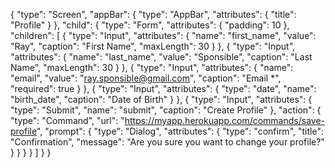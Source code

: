 {
    "type": "Screen",
    "appBar": {
        "type": "AppBar",
        "attributes": {
            "title": "Profile"
        }
    },
    "child": {
        "type": "Form",
        "attributes": {
            "padding": 10
        },
        "children": [
            {
                "type": "Input",
                "attributes": {
                    "name": "first_name",
                    "value": "Ray",
                    "caption": "First Name",
                    "maxLength": 30
                }
            },
            {
                "type": "Input",
                "attributes": {
                    "name": "last_name",
                    "value": "Sponsible",
                    "caption": "Last Name",
                    "maxLength": 30
                }
            },
            {
                "type": "Input",
                "attributes": {
                    "name": "email",
                    "value": "ray.sponsible@gmail.com",
                    "caption": "Email *",
                    "required": true
                }
            },
            {
                "type": "Input",
                "attributes": {
                    "type": "date",
                    "name": "birth_date",
                    "caption": "Date of Birth"
                }
            },
            {
                "type": "Input",
                "attributes": {
                    "type": "Submit",
                    "name": "submit",
                    "caption": "Create Profile"
                },
                "action": {
                    "type": "Command",
                    "url": "https://myapp.herokuapp.com/commands/save-profile",
                    "prompt": {
                        "type": "Dialog",
                        "attributes": {
                            "type": "confirm",
                            "title": "Confirmation",
                            "message": "Are you sure you want to change your profile?"
                        }
                    }
                }
            }
        ]
    }
}
